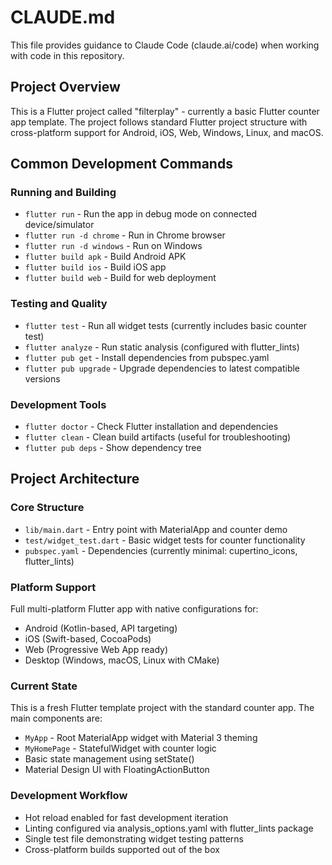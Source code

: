 # CLAUDE.md

This file provides guidance to Claude Code (claude.ai/code) when working with code in this repository.

## Project Overview

This is a Flutter project called "filterplay" - currently a basic Flutter counter app template. The project follows standard Flutter project structure with cross-platform support for Android, iOS, Web, Windows, Linux, and macOS.

## Common Development Commands

### Running and Building
- `flutter run` - Run the app in debug mode on connected device/simulator
- `flutter run -d chrome` - Run in Chrome browser
- `flutter run -d windows` - Run on Windows
- `flutter build apk` - Build Android APK
- `flutter build ios` - Build iOS app
- `flutter build web` - Build for web deployment

### Testing and Quality
- `flutter test` - Run all widget tests (currently includes basic counter test)
- `flutter analyze` - Run static analysis (configured with flutter_lints)
- `flutter pub get` - Install dependencies from pubspec.yaml
- `flutter pub upgrade` - Upgrade dependencies to latest compatible versions

### Development Tools
- `flutter doctor` - Check Flutter installation and dependencies
- `flutter clean` - Clean build artifacts (useful for troubleshooting)
- `flutter pub deps` - Show dependency tree

## Project Architecture

### Core Structure
- `lib/main.dart` - Entry point with MaterialApp and counter demo
- `test/widget_test.dart` - Basic widget tests for counter functionality
- `pubspec.yaml` - Dependencies (currently minimal: cupertino_icons, flutter_lints)

### Platform Support
Full multi-platform Flutter app with native configurations for:
- Android (Kotlin-based, API targeting)
- iOS (Swift-based, CocoaPods)
- Web (Progressive Web App ready)
- Desktop (Windows, macOS, Linux with CMake)

### Current State
This is a fresh Flutter template project with the standard counter app. The main components are:
- `MyApp` - Root MaterialApp widget with Material 3 theming
- `MyHomePage` - StatefulWidget with counter logic
- Basic state management using setState()
- Material Design UI with FloatingActionButton

### Development Workflow
- Hot reload enabled for fast development iteration
- Linting configured via analysis_options.yaml with flutter_lints package
- Single test file demonstrating widget testing patterns
- Cross-platform builds supported out of the box